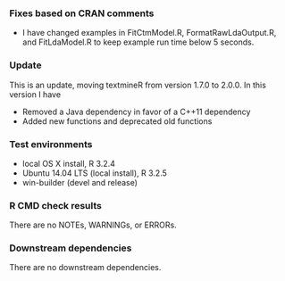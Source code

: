 
### Fixes based on CRAN comments
* I have changed examples in FitCtmModel.R, FormatRawLdaOutput.R, and 
  FitLdaModel.R to keep example run time below 5 seconds.

### Update
This is an update, moving textmineR from version 1.7.0 to 2.0.0. 
In this version I have 
* Removed a Java dependency in favor of a C++11 dependency
* Added new functions and deprecated old functions

### Test environments
* local OS X install, R 3.2.4
* Ubuntu 14.04 LTS (local install), R 3.2.5
* win-builder (devel and release)

### R CMD check results
There are no NOTEs, WARNINGs, or ERRORs.

### Downstream dependencies
There are no downstream dependencies. 

